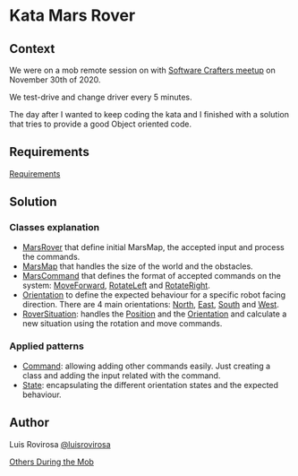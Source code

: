 # Kata Mars Rover
## Context
We were on a mob remote session on with [Software Crafters meetup](https://www.meetup.com/es-ES/Software-Craftsmanship-Murcia) on November 30th of 2020.

We test-drive and change driver every 5 minutes.

The day after I wanted to keep coding the kata and I finished with a solution that tries to provide a good Object oriented code.

## Requirements
[Requirements](https://katalyst.codurance.com/mars-rover)

## Solution
### Classes explanation
 - [MarsRover](src/main/java/mars/MarsRover.java) that define initial MarsMap, the accepted input and process the commands. 
 - [MarsMap](src/main/java/mars/MarsMap.java) that handles the size of the world and the obstacles.
 - [MarsCommand](src/main/java/mars/command/MarsCommand.java) that defines the format of accepted commands on the system: [MoveForward](src/main/java/mars/command/move/MoveForward.java), [RotateLeft](src/main/java/mars/command/rotation/RotateLeft.java) and [RotateRight](src/main/java/mars/command/rotation/RotateRight.java).
 - [Orientation](src/main/java/mars/orientation/Orientation.java) to define the expected behaviour for a specific robot facing direction. There are 4 main orientations: [North](src/main/java/mars/orientation/North.java), [East](src/main/java/mars/orientation/East.java), [South](src/main/java/mars/orientation/South.java) and [West](src/main/java/mars/orientation/West.java).
 - [RoverSituation](src/main/java/mars/RoverSituation.java): handles the [Position](src/main/java/mars/Position.java) and the [Orientation](src/main/java/mars/orientation/Orientation.java) and calculate a new situation using the rotation and move commands. 

### Applied patterns
 - [Command](https://sourcemaking.com/design_patterns/command): allowing adding other commands easily. Just creating a class and adding the input related with the command.
 - [State](https://sourcemaking.com/design_patterns/state): encapsulating the different orientation states and the expected behaviour.

## Author
Luis Rovirosa [@luisrovirosa](https://www.twitter.com/luisrovirosa)

[Others During the Mob](https://github.com/SoftwareCraftersMurcia/Mars-rover-kata-en-Mob-programming-java/graphs/contributors) 